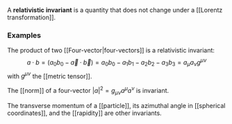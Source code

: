 A **relativistic invariant** is a quantity that does not change under a [[Lorentz transformation]].
### Examples
The product of two [[Four-vector|four-vectors]] is a relativistic invariant:
$$a\cdot b=(a_{0}b_{0}-\vec{a}\cdot\vec{b})=a_{0}b_{0}-a_{1}b_{1}-a_{2}b_{2}-a_{3}b_{3}=a_{\mu}a_{\nu}g^{\mu\nu}$$
with $g^{\mu\nu}$ the [[metric tensor]].

The [[norm]] of a four-vector $|a|^{2}=g_{\mu\nu}a^{\mu}a^{\nu}$ is invariant.

The transverse momentum of a [[particle]], its azimuthal angle in [[spherical coordinates]], and the [[rapidity]] are other invariants.